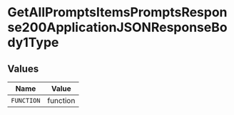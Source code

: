 # GetAllPromptsItemsPromptsResponse200ApplicationJSONResponseBody1Type


## Values

| Name       | Value      |
| ---------- | ---------- |
| `FUNCTION` | function   |
